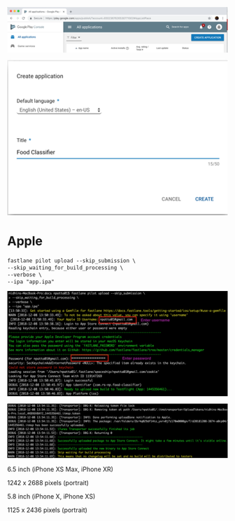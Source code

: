 ![Create Play App](images/part3/play_store_create.png)

![Play Store  Naming](images/part3/play_store_name.png)




# Apple 
```
fastlane pilot upload --skip_submission \
--skip_waiting_for_build_processing \
--verbose \
--ipa "app.ipa" 
```

![Apple Store Submit](images/part3/apple_store_submit.png)

![Apple Store Submit Complete](images/part3/apple_store_submit_complete.png)


6.5 inch (iPhone XS Max, iPhone XR)

1242 x 2688 pixels (portrait)

5.8 inch (iPhone X, iPhone XS)

1125 x 2436 pixels (portrait)

